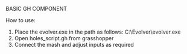 BASIC GH COMPONENT

How  to use:
1. Place the evolver.exe in the path as follows:   C:\Evolver\evolver.exe
2. Open holes_script.gh from grasshopper
3. Connect the mash and adjust inputs as required
